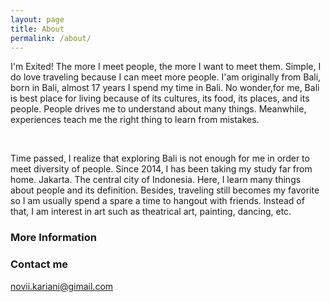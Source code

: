 ```yaml
---
layout: page
title: About
permalink: /about/
---
```


I'm Exited!
The more I meet people, the more I want to meet them. Simple, I do love traveling because I can meet more people. I'am originally from Bali, born in Bali, almost 17 years I spend my time in Bali. No wonder,for me, Bali is best place for living because of its cultures, its food, its places, and its people. People drives me to understand about many things. Meanwhile, experiences teach me the right thing to learn from mistakes.

<br/>

Time passed, I realize that exploring Bali is not enough for me in order to meet diversity of people. Since 2014, I has been taking my study far from home. Jakarta. The central city of Indonesia. Here, I learn many things about people and its definition. Besides, traveling still becomes my favorite so I am usually spend a spare a time to hangout with friends. Instead of that, I am interest in art such as theatrical art, painting, dancing, etc.


### More Information

### Contact me

[novii.kariani@gimail.com](mailto:novii.kariani@gmail.com)
